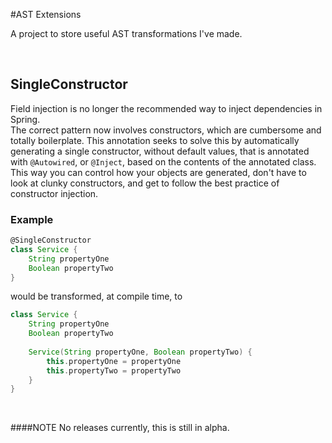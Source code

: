 #AST Extensions

A project to store useful AST transformations I've made.

<br/>


## SingleConstructor

Field injection is no longer the recommended way to inject dependencies in Spring.  
The correct pattern now involves constructors, which are cumbersome and totally boilerplate.
This annotation seeks to solve this by automatically generating a single
constructor, without default values, that is annotated with `@Autowired`, or `@Inject`, based on the contents of the annotated class.
This way you can control how your objects are generated, don't have to look at clunky constructors,
and get to follow the best practice of constructor injection.

### Example

```groovy
@SingleConstructor
class Service {
    String propertyOne
    Boolean propertyTwo
}
```
would be transformed, at compile time, to
```groovy
class Service {
    String propertyOne
    Boolean propertyTwo
    
    Service(String propertyOne, Boolean propertyTwo) {
        this.propertyOne = propertyOne
        this.propertyTwo = propertyTwo
    }
}
``` 

<br/>
 

####NOTE
No releases currently, this is still in alpha.